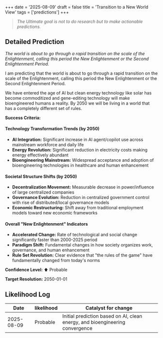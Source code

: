 +++
date = '2025-08-09'
draft = false
title = 'Transition to a New World View'
tags = ['predictions']
+++

> *The Ultimate goal is not to do research but to make actionable predictions.*

## Detailed Prediction
*The world is about to go through a rapid transition on the scale of the Enlightenment, calling this period the New Enlightenment or the Second Enlightenment Period.*

I am predicting that the world is about to go through a rapid transition on the scale of the Enlightenment, calling this period the New Enlightenment or the Second Enlightenment Period. 

We have entered the age of AI but clean energy technology like solar has become commoditized and gene-editing technology will make bioengineered humans a reality. By 2050 we will be living in a world that has a completely different set of rules.

**Success Criteria:** 

#### Technology Transformation Trends (by 2050)
- **AI Integration:** Significant increase in AI agent/copilot use across mainstream workforce and daily life
- **Energy Revolution:** Significant reduction in electricity costs making energy effectively abundant
- **Bioengineering Mainstream:** Widespread acceptance and adoption of bioengineering technologies in healthcare and human enhancement

#### Societal Structure Shifts (by 2050)
- **Decentralization Movement:** Measurable decrease in power/influence of large centralized companies
- **Governance Evolution:** Reduction in centralized government control with rise of distributed/local governance models
- **Economic Restructuring:** Shift away from traditional employment models toward new economic frameworks

#### Overall "New Enlightenment" Indicators
- **Accelerated Change:** Rate of technological and social change significantly faster than 2000-2025 period
- **Paradigm Shift:** Fundamental changes in how society organizes work, governance, and human enhancement
- **Rule Set Revolution:** Clear evidence that "the rules of the game" have fundamentally changed from today's norms

**Confidence Level:** ⬆️ Probable

**Target Resolution:** 2050-01-01

## Likelihood Log

| Date | likelihood | Catalyst for change | 
| --- | --- | --- |
| 2025-08-09 | Probable | Initial prediction based on AI, clean energy, and bioengineering convergence |